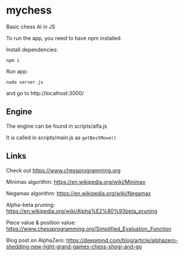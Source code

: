 # mychess

Basic chess AI in JS

To run the app, you need to have npm installed.

Install dependencies:

`npm i`

Run app:

`node server.js` 

and go to http://localhost:3000/

## Engine

The engine can be found in scripts/alfa.js

It is called in scripts/main.js as `getBestMove()`

## Links

Check out https://www.chessprogramming.org

Minimax algorithm: https://en.wikipedia.org/wiki/Minimax

Negamax algorithm: https://en.wikipedia.org/wiki/Negamax

Alpha-beta pruning: https://en.wikipedia.org/wiki/Alpha%E2%80%93beta_pruning

Piece value & position value: https://www.chessprogramming.org/Simplified_Evaluation_Function

Blog post on AlphaZero: https://deepmind.com/blog/article/alphazero-shedding-new-light-grand-games-chess-shogi-and-go
